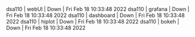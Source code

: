 dsa110 | webUI | Down | Fri Feb 18 10:33:48 2022
dsa110 | grafana | Down | Fri Feb 18 10:33:48 2022
dsa110 | dashboard | Down | Fri Feb 18 10:33:48 2022
dsa110 | hiplot | Down | Fri Feb 18 10:33:48 2022
dsa110 | bokeh | Down | Fri Feb 18 10:33:48 2022
